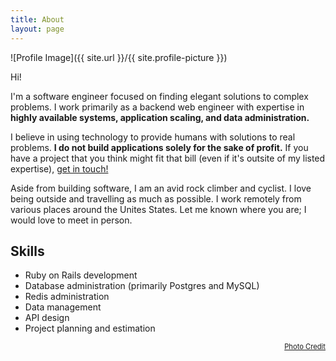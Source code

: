 ```yaml
---
title: About
layout: page
---
```

![Profile Image]({{ site.url }}/{{ site.profile-picture }})

Hi!

<p>
I'm a software engineer focused on finding elegant solutions to complex problems. I work primarily as a backend web engineer with expertise in <b>highly available systems, application scaling, and data administration.</b>
</p>

<p>
I believe in using technology to provide humans with solutions to real problems. <b>I do not build applications solely for the sake of profit.</b> If you have a project that you think might fit that bill (even if it's outsite of my listed expertise), <a class="link" href="{{ site.url }}/contact">get in touch!</a>
</p>

<p>
Aside from building software, I am an avid rock climber and cyclist. I love being outside and travelling as much as possible. I work remotely from various places around the Unites States. Let me known where you are; I would love to meet in person.
</p>

<h2>Skills</h2>

<ul class="skill-list">
	<li>Ruby on Rails development</li>
	<li>Database administration (primarily Postgres and MySQL)</li>
	<li>Redis administration</li>
	<li>Data management</li>
	<li>API design</li>
	<li>Project planning and estimation</li>
</ul>

<p align="right">
<a style="font-size:80%;" class="link" target="_blank" href="https://secca.smugmug.com/Spotted-Horse-Gravel-Ultra/i-z2R2bPk">Photo Credit</a>
</p>
